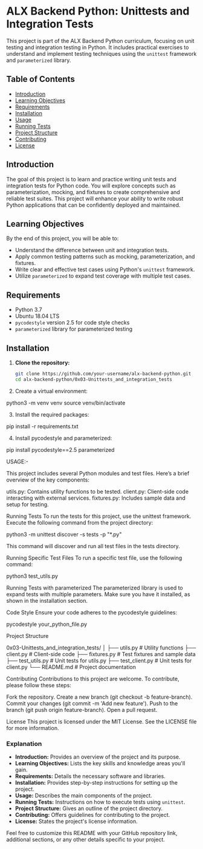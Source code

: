 # ALX Backend Python: Unittests and Integration Tests

This project is part of the ALX Backend Python curriculum, focusing on unit testing and integration testing in Python. It includes practical exercises to understand and implement testing techniques using the `unittest` framework and `parameterized` library.

## Table of Contents

- [Introduction](#introduction)
- [Learning Objectives](#learning-objectives)
- [Requirements](#requirements)
- [Installation](#installation)
- [Usage](#usage)
- [Running Tests](#running-tests)
- [Project Structure](#project-structure)
- [Contributing](#contributing)
- [License](#license)

## Introduction

The goal of this project is to learn and practice writing unit tests and integration tests for Python code. You will explore concepts such as parameterization, mocking, and fixtures to create comprehensive and reliable test suites. This project will enhance your ability to write robust Python applications that can be confidently deployed and maintained.

## Learning Objectives

By the end of this project, you will be able to:

- Understand the difference between unit and integration tests.
- Apply common testing patterns such as mocking, parameterization, and fixtures.
- Write clear and effective test cases using Python's `unittest` framework.
- Utilize `parameterized` to expand test coverage with multiple test cases.

## Requirements

- Python 3.7
- Ubuntu 18.04 LTS
- `pycodestyle` version 2.5 for code style checks
- `parameterized` library for parameterized testing

## Installation

1. **Clone the repository:**

   ```bash
   git clone https://github.com/your-username/alx-backend-python.git
   cd alx-backend-python/0x03-Unittests_and_integration_tests

2. Create a virtual environment:

python3 -m venv venv
source venv/bin/activate

3. Install the required packages:

pip install -r requirements.txt

4. Install pycodestyle and parameterized:

pip install pycodestyle==2.5 parameterized


USAGE:-

This project includes several Python modules and test files. Here’s a brief overview of the key components:

utils.py: Contains utility functions to be tested.
client.py: Client-side code interacting with external services.
fixtures.py: Includes sample data and setup for testing.

Running Tests
To run the tests for this project, use the unittest framework. Execute the following command from the project directory:

python3 -m unittest discover -s tests -p "*.py"

This command will discover and run all test files in the tests directory.


Running Specific Test Files
To run a specific test file, use the following command:

python3 test_utils.py

Running Tests with parameterized
The parameterized library is used to expand tests with multiple parameters. Make sure you have it installed, as shown in the installation section.

Code Style
Ensure your code adheres to the pycodestyle guidelines:

pycodestyle your_python_file.py


Project Structure

0x03-Unittests_and_integration_tests/
│
├── utils.py                 # Utility functions
├── client.py                # Client-side code
├── fixtures.py              # Test fixtures and sample data
├── test_utils.py            # Unit tests for utils.py
├── test_client.py           # Unit tests for client.py
└── README.md                # Project documentation

Contributing
Contributions to this project are welcome. To contribute, please follow these steps:

Fork the repository.
Create a new branch (git checkout -b feature-branch).
Commit your changes (git commit -m 'Add new feature').
Push to the branch (git push origin feature-branch).
Open a pull request.

License
This project is licensed under the MIT License. See the LICENSE file for more information.


### Explanation

- **Introduction:** Provides an overview of the project and its purpose.
- **Learning Objectives:** Lists the key skills and knowledge areas you'll gain.
- **Requirements:** Details the necessary software and libraries.
- **Installation:** Provides step-by-step instructions for setting up the project.
- **Usage:** Describes the main components of the project.
- **Running Tests:** Instructions on how to execute tests using `unittest`.
- **Project Structure:** Gives an outline of the project directory.
- **Contributing:** Offers guidelines for contributing to the project.
- **License:** States the project's license information.

Feel free to customize this README with your GitHub repository link, additional sections, or any other details specific to your project.
